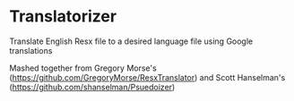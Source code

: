 # Translatorizer
Translate English Resx file to a desired language file using Google translations

Mashed together from Gregory Morse's (https://github.com/GregoryMorse/ResxTranslator) and Scott Hanselman's (https://github.com/shanselman/Psuedoizer)
